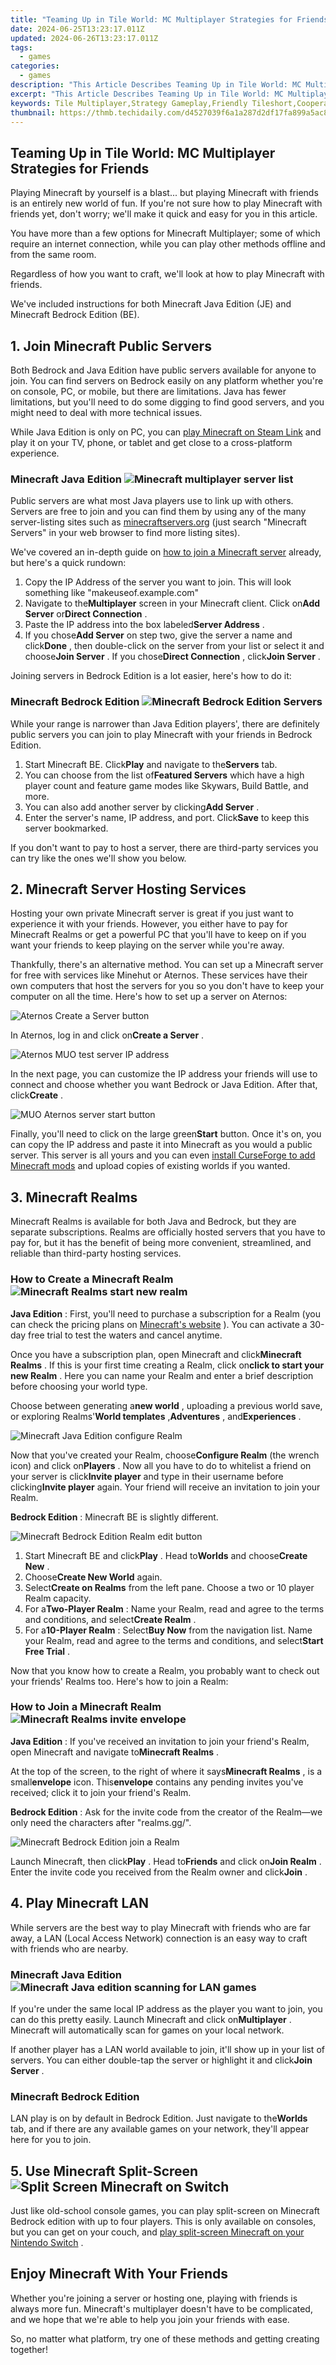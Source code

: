 ```yaml
---
title: "Teaming Up in Tile World: MC Multiplayer Strategies for Friends"
date: 2024-06-25T13:23:17.011Z
updated: 2024-06-26T13:23:17.011Z
tags:
  - games
categories:
  - games
description: "This Article Describes Teaming Up in Tile World: MC Multiplayer Strategies for Friends"
excerpt: "This Article Describes Teaming Up in Tile World: MC Multiplayer Strategies for Friends"
keywords: Tile Multiplayer,Strategy Gameplay,Friendly Tileshort,Cooperative Gaming,MC Puzzle Challenge,Team-Based Games,Friends Playing Together
thumbnail: https://thmb.techidaily.com/d4527039f6a1a287d2df17fa899a5ac8403841092ccbbf441a17ff63d6863be1.png
---
```


## Teaming Up in Tile World: MC Multiplayer Strategies for Friends

 Playing Minecraft by yourself is a blast... but playing Minecraft with friends is an entirely new world of fun. If you're not sure how to play Minecraft with friends yet, don't worry; we'll make it quick and easy for you in this article.

 You have more than a few options for Minecraft Multiplayer; some of which require an internet connection, while you can play other methods offline and from the same room.

 Regardless of how you want to craft, we'll look at how to play Minecraft with friends.

 We've included instructions for both Minecraft Java Edition (JE) and Minecraft Bedrock Edition (BE).

## 1\. Join Minecraft Public Servers

 Both Bedrock and Java Edition have public servers available for anyone to join. You can find servers on Bedrock easily on any platform whether you're on console, PC, or mobile, but there are limitations. Java has fewer limitations, but you'll need to do some digging to find good servers, and you might need to deal with more technical issues.

 While Java Edition is only on PC, you can [play Minecraft on Steam Link](https://www.makeuseof.com/how-to-play-game-pass-on-steam-link-with-glossi/) and play it on your TV, phone, or tablet and get close to a cross-platform experience.

### Minecraft Java Edition ![Minecraft multiplayer server list](https://static1.makeuseofimages.com/wordpress/wp-content/uploads/2021/01/mc-server-list-multiplayer.png)

 Public servers are what most Java players use to link up with others. Servers are free to join and you can find them by using any of the many server-listing sites such as [minecraftservers.org](https://minecraftservers.org) (just search "Minecraft Servers" in your web browser to find more listing sites).

 We've covered an in-depth guide on [how to join a Minecraft server](https://www.makeuseof.com/how-to-join-minecraft-server/) already, but here's a quick rundown:

1. Copy the IP Address of the server you want to join. This will look something like "makeuseof.example.com"
2. Navigate to the**Multiplayer** screen in your Minecraft client. Click on**Add Server** or**Direct Connection** .
3. Paste the IP address into the box labeled**Server Address** .
4. If you chose**Add Server** on step two, give the server a name and click**Done** , then double-click on the server from your list or select it and choose**Join Server** . If you chose**Direct Connection** , click**Join Server** .

 Joining servers in Bedrock Edition is a lot easier, here's how to do it:

### Minecraft Bedrock Edition ![Minecraft Bedrock Edition Servers](https://static1.makeuseofimages.com/wordpress/wp-content/uploads/2023/08/minecraft-bedrock-edition-servers.jpg)

 While your range is narrower than Java Edition players', there are definitely public servers you can join to play Minecraft with your friends in Bedrock Edition.

1. Start Minecraft BE. Click**Play** and navigate to the**Servers** tab.
2. You can choose from the list of**Featured Servers** which have a high player count and feature game modes like Skywars, Build Battle, and more.
3. You can also add another server by clicking**Add Server** .
4. Enter the server's name, IP address, and port. Click**Save** to keep this server bookmarked.

 If you don't want to pay to host a server, there are third-party services you can try like the ones we'll show you below.

## 2\. Minecraft Server Hosting Services

 Hosting your own private Minecraft server is great if you just want to experience it with your friends. However, you either have to pay for Minecraft Realms or get a powerful PC that you'll have to keep on if you want your friends to keep playing on the server while you're away.

 Thankfully, there's an alternative method. You can set up a Minecraft server for free with services like Minehut or Aternos. These services have their own computers that host the servers for you so you don't have to keep your computer on all the time. Here's how to set up a server on Aternos:

![Aternos Create a Server button](https://static1.makeuseofimages.com/wordpress/wp-content/uploads/wm/2023/08/aternos-create-a-server-button.jpg)

 In Aternos, log in and click on**Create a Server** .

![Aternos MUO test server IP address](https://static1.makeuseofimages.com/wordpress/wp-content/uploads/wm/2023/08/aternos-muo-test-server-ip-address.jpg)

 In the next page, you can customize the IP address your friends will use to connect and choose whether you want Bedrock or Java Edition. After that, click**Create** .

![MUO Aternos server start button](https://static1.makeuseofimages.com/wordpress/wp-content/uploads/wm/2023/08/muo-aternos-server-start-button.jpg)

 Finally, you'll need to click on the large green**Start** button. Once it's on, you can copy the IP address and paste it into Minecraft as you would a public server. This server is all yours and you can even [install CurseForge to add Minecraft mods](https://www.makeuseof.com/how-to-use-curseforge-to-install-minecraft-mod-packs/) and upload copies of existing worlds if you wanted.

## 3\. Minecraft Realms

 Minecraft Realms is available for both Java and Bedrock, but they are separate subscriptions. Realms are officially hosted servers that you have to pay for, but it has the benefit of being more convenient, streamlined, and reliable than third-party hosting services.

### How to Create a Minecraft Realm ![Minecraft Realms start new realm](https://static1.makeuseofimages.com/wordpress/wp-content/uploads/2023/08/minecraft-realms-start-new-realm-1.jpg)

**Java Edition** : First, you'll need to purchase a subscription for a Realm (you can check the pricing plans on [Minecraft's website](https://www.minecraft.net/en-us/realms-for-java/plans/) ). You can activate a 30-day free trial to test the waters and cancel anytime.

 Once you have a subscription plan, open Minecraft and click**Minecraft Realms** . If this is your first time creating a Realm, click on**click to start your new Realm** . Here you can name your Realm and enter a brief description before choosing your world type.

 Choose between generating a**new world** , uploading a previous world save, or exploring Realms'**World templates** ,**Adventures** , and**Experiences** .

![Minecraft Java Edition configure Realm](https://static1.makeuseofimages.com/wordpress/wp-content/uploads/2021/03/mc-configure-realm.png)

 Now that you've created your Realm, choose**Configure Realm** (the wrench icon) and click on**Players** . Now all you have to do to whitelist a friend on your server is click**Invite player** and type in their username before clicking**Invite player** again. Your friend will receive an invitation to join your Realm.

**Bedrock Edition** : Minecraft BE is slightly different.

![Minecraft Bedrock Edition Realm edit button](https://static1.makeuseofimages.com/wordpress/wp-content/uploads/2023/08/minecraft-bedrock-edition-realm-edit-button.jpg)

1. Start Minecraft BE and click**Play** . Head to**Worlds** and choose**Create New** .
2. Choose**Create New World** again.
3. Select**Create on Realms** from the left pane. Choose a two or 10 player Realm capacity.
4. For a**Two-Player Realm** : Name your Realm, read and agree to the terms and conditions, and select**Create Realm** .
5. For a**10-Player Realm** : Select**Buy Now** from the navigation list. Name your Realm, read and agree to the terms and conditions, and select**Start Free Trial** .

 Now that you know how to create a Realm, you probably want to check out your friends' Realms too. Here's how to join a Realm:

### How to Join a Minecraft Realm ![Minecraft Realms invite envelope](https://static1.makeuseofimages.com/wordpress/wp-content/uploads/2023/08/minecraft-realms-invite-envelope.jpg)

**Java Edition** : If you've received an invitation to join your friend's Realm, open Minecraft and navigate to**Minecraft Realms** .

 At the top of the screen, to the right of where it says**Minecraft Realms** , is a small**envelope** icon. This**envelope** contains any pending invites you've received; click it to join your friend's Realm.

**Bedrock Edition** : Ask for the invite code from the creator of the Realm—we only need the characters after "realms.gg/".

![Minecraft Bedrock Edition join a Realm](https://static1.makeuseofimages.com/wordpress/wp-content/uploads/2021/03/mcbe-join-realm-1.png)

 Launch Minecraft, then click**Play** . Head to**Friends** and click on**Join Realm** . Enter the invite code you received from the Realm owner and click**Join** .

## 4\. Play Minecraft LAN

 While servers are the best way to play Minecraft with friends who are far away, a LAN (Local Access Network) connection is an easy way to craft with friends who are nearby.

### Minecraft Java Edition ![Minecraft Java edition scanning for LAN games](https://static1.makeuseofimages.com/wordpress/wp-content/uploads/2021/03/mc-scanning-for-lan-games.png)

 If you're under the same local IP address as the player you want to join, you can do this pretty easily. Launch Minecraft and click on**Multiplayer** . Minecraft will automatically scan for games on your local network.

 If another player has a LAN world available to join, it'll show up in your list of servers. You can either double-tap the server or highlight it and click**Join Server** .

### Minecraft Bedrock Edition

 LAN play is on by default in Bedrock Edition. Just navigate to the**Worlds** tab, and if there are any available games on your network, they'll appear here for you to join.

## 5\. Use Minecraft Split-Screen ![Split Screen Minecraft on Switch](https://static1.makeuseofimages.com/wordpress/wp-content/uploads/2023/07/img_3176.jpeg)

 Just like old-school console games, you can play split-screen on Minecraft Bedrock edition with up to four players. This is only available on consoles, but you can get on your couch, and [play split-screen Minecraft on your Nintendo Switch](https://www.makeuseof.com/how-to-play-two-player-minecraft-on-nintendo-switch/) .

## Enjoy Minecraft With Your Friends

 Whether you're joining a server or hosting one, playing with friends is always more fun. Minecraft's multiplayer doesn't have to be complicated, and we hope that we're able to help you join your friends with ease.

 So, no matter what platform, try one of these methods and getting creating together!


<ins class="adsbygoogle"
     style="display:block"
     data-ad-format="autorelaxed"
     data-ad-client="ca-pub-7571918770474297"
     data-ad-slot="1223367746"></ins>



<ins class="adsbygoogle"
     style="display:block"
     data-ad-client="ca-pub-7571918770474297"
     data-ad-slot="8358498916"
     data-ad-format="auto"
     data-full-width-responsive="true"></ins>


